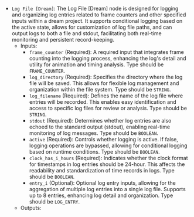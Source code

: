 - `Log File [Dream]`: The Log File [Dream] node is designed for logging and organizing log entries related to frame counters and other specified inputs within a dream project. It supports conditional logging based on the active state, allows for customization of log file paths, and can output logs to both a file and stdout, facilitating both real-time monitoring and persistent record-keeping.
    - Inputs:
        - `frame_counter` (Required): A required input that integrates frame counting into the logging process, enhancing the log's detail and utility for animation and timing analysis. Type should be `FRAME_COUNTER`.
        - `log_directory` (Required): Specifies the directory where the log file will be saved. This allows for flexible log management and organization within the file system. Type should be `STRING`.
        - `log_filename` (Required): Defines the name of the log file where entries will be recorded. This enables easy identification and access to specific log files for review or analysis. Type should be `STRING`.
        - `stdout` (Required): Determines whether log entries are also echoed to the standard output (stdout), enabling real-time monitoring of log messages. Type should be `BOOLEAN`.
        - `active` (Required): Controls whether logging is active. If false, logging operations are bypassed, allowing for conditional logging based on runtime conditions. Type should be `BOOLEAN`.
        - `clock_has_i_hours` (Required): Indicates whether the clock format for timestamps in log entries should be 24-hour. This affects the readability and standardization of time records in logs. Type should be `BOOLEAN`.
        - `entry_i` (Optional): Optional log entry inputs, allowing for the aggregation of multiple log entries into a single log file. Supports up to 8 entries, enhancing log detail and organization. Type should be `LOG_ENTRY`.
    - Outputs:
